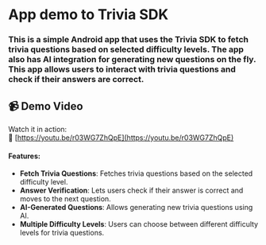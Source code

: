 # App demo to Trivia SDK


### This is a simple Android app that uses the Trivia SDK to fetch trivia questions based on selected difficulty levels. The app also has AI integration for generating new questions on the fly. This app allows users to interact with trivia questions and check if their answers are correct.


## 📹 Demo Video

Watch it in action:  
🔗 [https://youtu.be/r03WG7ZhQpE](https://youtu.be/r03WG7ZhQpE)


#### Features:


  - **Fetch Trivia Questions**: Fetches trivia questions based on the selected difficulty level.
  - **Answer Verification**: Lets users check if their answer is correct and moves to the next question.
  - **AI-Generated Questions**: Allows generating new trivia questions using AI.
  - **Multiple Difficulty Levels**: Users can choose between different difficulty levels for trivia questions.










